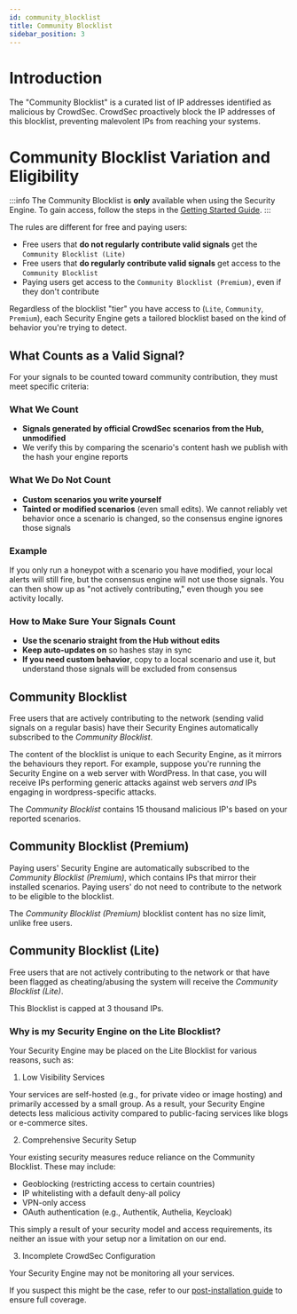 ```yaml
---
id: community_blocklist
title: Community Blocklist
sidebar_position: 3
---
```


# Introduction

The "Community Blocklist" is a curated list of IP addresses identified as malicious by CrowdSec. CrowdSec proactively block the IP addresses of this blocklist, preventing malevolent IPs from reaching your systems.

# Community Blocklist Variation and Eligibility

:::info
The Community Blocklist is **only** available when using the Security Engine. To gain access, follow the steps in the [Getting Started Guide](/u/getting_started/intro).
:::

The rules are different for free and paying users:
 - Free users that **do not regularly contribute valid signals** get the `Community Blocklist (Lite)`
 - Free users that **do regularly contribute valid signals** get access to the `Community Blocklist`
 - Paying users get access to the `Community Blocklist (Premium)`, even if they don't contribute

Regardless of the blocklist "tier" you have access to (`Lite`, `Community`, `Premium`), each Security Engine gets a tailored blocklist based on the kind of behavior you're trying to detect.

## What Counts as a Valid Signal?

For your signals to be counted toward community contribution, they must meet specific criteria:

### What We Count

- **Signals generated by official CrowdSec scenarios from the Hub, unmodified**
- We verify this by comparing the scenario's content hash we publish with the hash your engine reports

### What We Do Not Count

- **Custom scenarios you write yourself**
- **Tainted or modified scenarios** (even small edits). We cannot reliably vet behavior once a scenario is changed, so the consensus engine ignores those signals

### Example

If you only run a honeypot with a scenario you have modified, your local alerts will still fire, but the consensus engine will not use those signals. You can then show up as "not actively contributing," even though you see activity locally.

### How to Make Sure Your Signals Count

- **Use the scenario straight from the Hub without edits**
- **Keep auto-updates on** so hashes stay in sync
- **If you need custom behavior**, copy to a local scenario and use it, but understand those signals will be excluded from consensus

## Community Blocklist

Free users that are actively contributing to the network (sending valid signals on a regular basis) have their Security Engines automatically subscribed to the *Community Blocklist*.

The content of the blocklist is unique to each Security Engine, as it mirrors the behaviours they report. For example, suppose you're running the Security Engine on a web server with WordPress. In that case, you will receive IPs performing generic attacks against web servers *and* IPs engaging in wordpress-specific attacks.

The *Community Blocklist* contains 15 thousand malicious IP's based on your reported scenarios.

## Community Blocklist (Premium)

Paying users' Security Engine are automatically subscribed to the *Community Blocklist (Premium)*, which contains IPs that mirror their installed scenarios.
Paying users' do not need to contribute to the network to be eligible to the blocklist.

The *Community Blocklist (Premium)* blocklist content has no size limit, unlike free users.

## Community Blocklist (Lite)

Free users that are not actively contributing to the network or that have been flagged as cheating/abusing the system will receive the *Community Blocklist (Lite)*.

This Blocklist is capped at 3 thousand IPs.

### Why is my Security Engine on the Lite Blocklist?

Your Security Engine may be placed on the Lite Blocklist for various reasons, such as:

1. Low Visibility Services

Your services are self-hosted (e.g., for private video or image hosting) and primarily accessed by a small group. As a result, your Security Engine detects less malicious activity compared to public-facing services like blogs or e-commerce sites.

2. Comprehensive Security Setup

Your existing security measures reduce reliance on the Community Blocklist. These may include:
- Geoblocking (restricting access to certain countries)
- IP whitelisting with a default deny-all policy
- VPN-only access
- OAuth authentication (e.g., Authentik, Authelia, Keycloak)

This simply a result of your security model and access requirements, its neither an issue with your setup nor a limitation on our end.

3. Incomplete CrowdSec Configuration

Your Security Engine may not be monitoring all your services.

If you suspect this might be the case, refer to our [post-installation guide](/u/getting_started/next_steps) to ensure full coverage.

